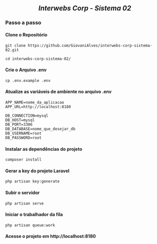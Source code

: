 ## <p align="center"> <i>Interwebs Corp - Sistema 02</i> </p>

### Passo a passo
#### Clone o Repositório
```
git clone https://github.com/GiovaniAlves/interwebs-corp-sistema-02.git
```
```
cd interwebs-corp-sistema-02/
```

#### Crie o Arquivo .env
```
cp .env.example .env
```

#### Atualize as variáveis de ambiente no arquivo .env
```
APP_NAME=nome_da_aplicacao
APP_URL=http://localhost:8180

DB_CONNECTION=mysql
DB_HOST=mysql
DB_PORT=3306
DB_DATABASE=nome_que_desejar_db
DB_USERNAME=root
DB_PASSWORD=root

```

#### Instalar as dependências do projeto
```
composer install
```

#### Gerar a key do projeto Laravel
```
php artisan key:generate
```

#### Subir o servidor
```
php artisan serve
```

#### Iniciar o trabalhador da fila
```
php artisan queue:work
```


#### Acesse o projeto em http://localhost:8180
